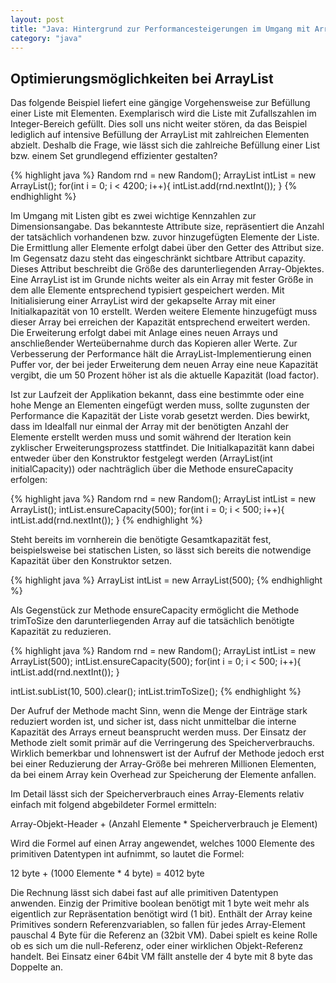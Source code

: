 ```yaml
---
layout: post
title: "Java: Hintergrund zur Performancesteigerungen im Umgang mit ArrayList"
category: "java"
---
```




## Optimierungsmöglichkeiten bei ArrayList
Das folgende Beispiel liefert eine gängige Vorgehensweise zur Befüllung einer Liste mit Elementen.
Exemplarisch wird die Liste mit Zufallszahlen im Integer-Bereich gefüllt. Dies soll uns nicht weiter stören, da das Beispiel lediglich auf intensive Befüllung der ArrayList mit zahlreichen Elementen abzielt.
Deshalb die Frage, wie lässt sich die zahlreiche Befüllung einer List bzw. einem Set grundlegend effizienter gestalten?

{% highlight java %}
Random rnd = new Random();
ArrayList<Integer> intList = new ArrayList<Integer>();
for(int i = 0; i < 4200; i++){
	intList.add(rnd.nextInt());
}
{% endhighlight %}

Im Umgang mit Listen gibt es zwei wichtige Kennzahlen zur Dimensionsangabe. Das bekannteste Attribute size, repräsentiert die Anzahl der tatsächlich vorhandenen bzw. zuvor hinzugefügten Elemente der Liste. Die Ermittlung aller Elemente erfolgt dabei über den Getter des Attribut size. Im Gegensatz dazu steht das eingeschränkt sichtbare Attribut capazity. Dieses Attribut beschreibt die Größe des darunterliegenden Array-Objektes. Eine ArrayList ist im Grunde nichts weiter als ein Array mit fester Größe in dem alle Elemente entsprechend typisiert gespeichert werden. Mit Initialisierung einer ArrayList wird der gekapselte Array mit einer Initialkapazität von 10 erstellt. Werden weitere Elemente hinzugefügt muss dieser Array bei erreichen der Kapazität entsprechend erweitert werden. Die Erweiterung erfolgt dabei mit Anlage eines neuen Arrays und anschließender Werteübernahme durch das Kopieren aller Werte. Zur Verbesserung der Performance hält die ArrayList-Implementierung einen Puffer vor, der bei jeder Erweiterung dem neuen Array eine neue Kapazität vergibt, die um 50 Prozent höher ist als die aktuelle Kapazität (load factor).

Ist zur Laufzeit der Applikation bekannt, dass eine bestimmte oder eine hohe Menge an Elementen eingefügt werden muss, sollte zugunsten der Performance die Kapazität der Liste vorab gesetzt werden.
Dies bewirkt, dass im Idealfall nur einmal der Array mit der benötigten Anzahl der Elemente erstellt werden muss und somit während der Iteration kein zyklischer Erweiterungsprozess stattfindet.
Die Initialkapazität kann dabei entweder über den Konstruktor festgelegt werden   (ArrayList(int initialCapacity)) oder nachträglich über die Methode ensureCapacity erfolgen:

{% highlight java %}
Random rnd = new Random();
ArrayList<Integer> intList = new ArrayList<Integer>();
intList.ensureCapacity(500);
for(int i = 0; i < 500; i++){
	intList.add(rnd.nextInt());
}
{% endhighlight %}

Steht bereits im vornherein die benötigte Gesamtkapazität fest, beispielsweise bei statischen Listen, so lässt sich bereits die notwendige Kapazität über den Konstruktor setzen.

{% highlight java %}
ArrayList<Integer> intList = new ArrayList<Integer>(500);
{% endhighlight %}

Als Gegenstück zur Methode ensureCapacity ermöglicht die Methode trimToSize den darunterliegenden Array auf die tatsächlich benötigte Kapazität zu reduzieren.

{% highlight java %}
Random rnd = new Random();
ArrayList<Integer> intList = new ArrayList<Integer>(500);
intList.ensureCapacity(500);
for(int i = 0; i < 500; i++){
	intList.add(rnd.nextInt());
}

intList.subList(10, 500).clear();
intList.trimToSize();
{% endhighlight %}

Der Aufruf der Methode macht Sinn, wenn die Menge der Einträge stark reduziert worden ist, und sicher ist, dass nicht unmittelbar die interne Kapazität des Arrays erneut beansprucht werden muss. Der Einsatz der Methode zielt somit primär auf die Verringerung des Speicherverbrauchs. Wirklich bemerkbar und lohnenswert ist der Aufruf der Methode jedoch erst bei einer Reduzierung der Array-Größe bei mehreren Millionen Elementen, da bei einem Array kein Overhead zur Speicherung der Elemente anfallen.

Im Detail lässt sich der Speicherverbrauch eines Array-Elements relativ einfach mit folgend abgebildeter Formel ermitteln:

Array-Objekt-Header + (Anzahl Elemente  * Speicherverbrauch je Element)

Wird die Formel auf einen Array angewendet, welches 1000 Elemente des primitiven Datentypen int aufnimmt, so lautet die Formel:

12 byte + (1000 Elemente * 4 byte) = 4012 byte

Die Rechnung lässt sich dabei fast auf alle primitiven Datentypen anwenden. Einzig der Primitive boolean benötigt mit 1 byte weit mehr als eigentlich zur Repräsentation benötigt wird (1 bit).
Enthält der Array keine Primitives sondern Referenzvariablen, so fallen für jedes Array-Element pauschal 4 Byte für die Referenz an (32bit VM). Dabei spielt es keine Rolle ob es sich um die null-Referenz, oder einer wirklichen Objekt-Referenz handelt. Bei Einsatz einer 64bit VM fällt anstelle der 4 byte mit 8 byte das Doppelte an.


